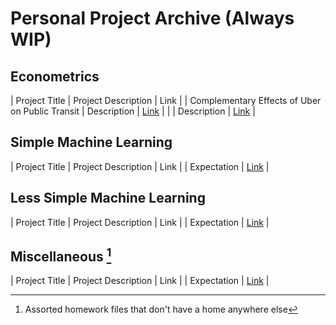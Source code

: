 # Personal Project Archive (Always WIP)

## Econometrics

| Project Title | Project Description | Link |
| Complementary Effects of Uber on Public Transit | Description | [Link]() |
|    | Description | [Link]() |


## Simple Machine Learning

| Project Title | Project Description | Link |
| Expectation | [Link]() |


## Less Simple Machine Learning

| Project Title | Project Description | Link |
| Expectation | [Link]() |


## Miscellaneous [^1]

[^1]: Assorted homework files that don't have a home anywhere else

| Project Title | Project Description | Link |
| Expectation | [Link]() |